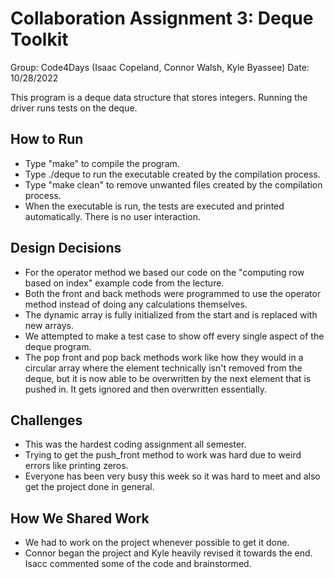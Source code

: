 # Collaboration Assignment 3: Deque Toolkit
Group: Code4Days (Isaac Copeland, Connor Walsh, Kyle Byassee)
Date: 10/28/2022

This program is a deque data structure that stores integers. Running the driver runs tests on the deque. 

## How to Run
* Type "make" to compile the program.
* Type ./deque to run the executable created by the compilation process.
* Type "make clean" to remove unwanted files created by the compilation process.
* When the executable is run, the tests are executed and printed automatically. There is no user interaction.

## Design Decisions
* For the operator method we based our code on the "computing row based on index" example code from the lecture.
* Both the front and back methods were programmed to use the operator method instead of doing any calculations themselves.
* The dynamic array is fully initialized from the start and is replaced with new arrays.
* We attempted to make a test case to show off every single aspect of the deque program.
* The pop front and pop back methods work like how they would in a circular array where the element technically isn't removed from the deque, but it is now able to be overwritten by the next element that is pushed in. It gets ignored and then overwritten essentially.

## Challenges
* This was the hardest coding assignment all semester. 
* Trying to get the push_front method to work was hard due to weird errors like printing zeros.
* Everyone has been very busy this week so it was hard to meet and also get the project done in general. 

## How We Shared Work
* We had to work on the project whenever possible to get it done.
* Connor began the project and Kyle heavily revised it towards the end. Isacc commented some of the code and brainstormed.